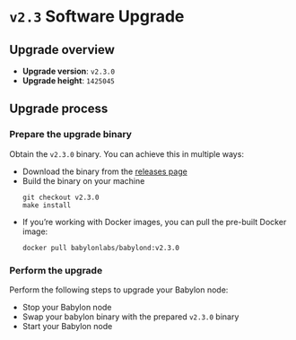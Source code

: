 # `v2.3` Software Upgrade

## Upgrade overview

- **Upgrade version**: `v2.3.0`
- **Upgrade height**: `1425045`

## Upgrade process

### Prepare the upgrade binary

Obtain the `v2.3.0` binary. You can achieve this in multiple ways:
  - Download the binary from the [releases
    page](https://github.com/babylonlabs-io/babylon/releases/tag/v2.3.0)
  - Build the binary on your machine
    ```shell
    git checkout v2.3.0
    make install
    ```
  - If you’re working with Docker images, you can pull the pre-built Docker image:
    ```shell
    docker pull babylonlabs/babylond:v2.3.0
    ```

### Perform the upgrade

Perform the following steps to upgrade your Babylon node:
* Stop your Babylon node
* Swap your babylon binary with the prepared `v2.3.0` binary
* Start your Babylon node